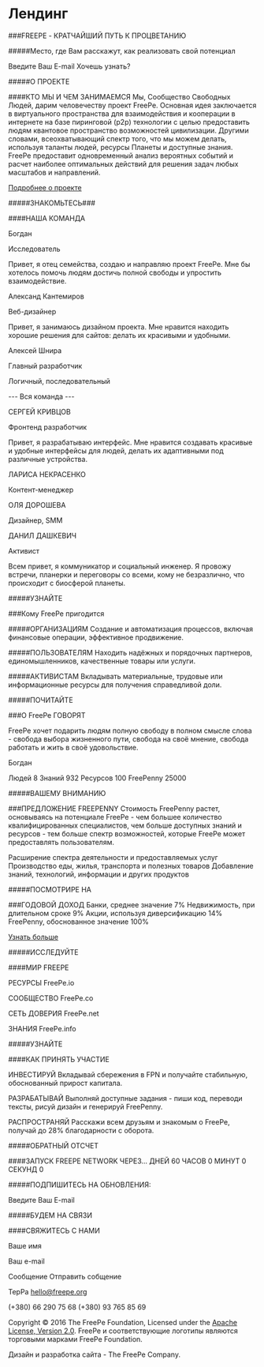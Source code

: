 # Лендинг

###FREEPE - КРАТЧАЙШИЙ ПУТЬ К ПРОЦВЕТАНИЮ

#####Место, где Вам расскажут, как реализовать свой потенциал


Введите Ваш E-mail
  Хочешь узнать?
 

#####О ПРОЕКТЕ

####КТО МЫ И ЧЕМ ЗАНИМАЕМСЯ
Мы, Сообщество Свободных Людей, дарим человечеству проект FreePe. Основная идея заключается в виртуального пространства для взаимодействия и кооперации в интернете на базе пиринговой (p2p) технологии с целью предоставить людям квантовое пространство возможностей цивилизации. Другими словами, всеохватывающий спектр того, что мы можем делать, используя таланты людей, ресурсы Планеты и доступные знания. FreePe предоставит одновременный анализ вероятных событий и расчет наиболее оптимальных действий для решения задач любых масштабов и направлений.

[Подробнее о проекте](https://freepe.org/ru/about.html)


#####ЗНАКОМЬТЕСЬ###

####НАША КОМАНДА

Богдан

Исследователь


Привет, я отец семейства, создаю и направляю проект FreePe. Мне бы хотелось помочь людям достичь полной свободы и упростить взаимодействие.


Александ Кантемиров

Веб-дизайнер

Привет, я занимаюсь дизайном проекта. Мне нравится находить хорошие решения для сайтов: делать их красивыми и удобными.



Алексей Шнира

Главный разработчик

Логичный, последовательный
  
--- Вся команда ---

СЕРГЕЙ КРИВЦОВ

Фронтенд разработчик

Привет, я разрабатываю интерфейс. Мне нравится создавать красивые и удобные интерфейсы для людей, делать их адаптивными под различные устройства.

  

ЛАРИСА НЕКРАСЕНКО

Контент-менеджер

  

ОЛЯ ДОРОШЕВА

Дизайнер, SMM

  

ДАНИЛ ДАШКЕВИЧ

Активист

Всем привет, я коммуникатор и социальный инженер. Я провожу встречи, планерки и переговоры cо всеми, кому не безразлично, что происходит с биосферой планеты.



#####УЗНАЙТЕ

###Кому FreePe пригодится

#####ОРГАНИЗАЦИЯМ
Создание и автоматизация процессов, включая финансовые операции, эффективное продвижение.

#####ПОЛЬЗОВАТЕЛЯМ
Находить надёжных и порядочных партнеров, единомышленников, качественные товары или услуги.

#####АКТИВИСТАМ
Вкладывать материальные, трудовые или информационные ресурсы  для получения справедливой доли.

#####ПОЧИТАЙТЕ

###О FreePe ГОВОРЯТ

FreePe хочет подарить людям полную свободу в полном смысле слова - свобода выбора жизненного пути, свобода на своё мнение, свобода работать и жить в своё удовольствие.

Богдан

  
Людей
8
Знаний
932
Ресурсов
100
FreePenny
25000

#####ВАШЕМУ ВНИМАНИЮ

###ПРЕДЛОЖЕНИЕ FREEPENNY
Стоимость FreePenny растет, основываясь на потенциале FreePe - чем большее количество квалифицированных специалистов, чем больше доступных знаний и ресурсов - тем больше спектр возможностей, которые FreePe может предоставлять пользователям.

Расширение спектра деятельности и предоставляемых услуг
Производство еды, жилья, транспорта и полезных товаров
Добавление знаний, технологий, информации и других продуктов

#####ПОСМОТРИРЕ НА

###ГОДОВОЙ ДОХОД
Банки, среднее значение 7%
Недвижимость, при длительном сроке 9%
Акции, используя диверсификацию 14%
FreePenny, обоснованное значение 100%

[Узнать больше](https://freepe.org/ru/offer.html)


#####ИССЛЕДУЙТЕ

####МИР FREEPE

РЕСУРСЫ
FreePe.io


СООБЩЕСТВО
FreePe.co

СЕТЬ ДОВЕРИЯ
FreePe.net

ЗНАНИЯ
FreePe.info


#####УЗНАЙТЕ

####КАК ПРИНЯТЬ УЧАСТИЕ

ИНВЕСТИРУЙ
Вкладывай сбережения в FPN и получайте стабильную, обоснованный прирост капитала.


РАЗРАБАТЫВАЙ
Выполняй доступные задания - пиши код, переводи тексты, рисуй дизайн и генерируй FreePenny.


РАСПРОСТРАНЯЙ
Расскажи всем друзьям и знакомым о FreePe, получай до 28% благодарности с оборота.


#####ОБРАТНЫЙ ОТСЧЕТ

####ЗАПУСК FREEPE NETWORK ЧЕРЕЗ...
ДНЕЙ
60
ЧАСОВ
0
МИНУТ
0
СЕКУНД
0

#####ПОДПИШИТЕСЬ НА ОБНОВЛЕНИЯ:

Введите Ваш E-mail

#####БУДЕМ НА СВЯЗИ

####СВЯЖИТЕСЬ С НАМИ

Ваше имя
 
Ваш e-mail
 
Сообщение
 Отправить собщение
 
 
ТерРа
hello@freepe.org

(+380) 66 290 75 68
(+380) 93 765 85 69

Copyright © 2016 The FreePe Foundation, Licensed under the [Apache License, Version 2.0](https://www.apache.org/licenses/LICENSE-2.0). FreePe и соответствующие логотипы являются торговыми марками FreePe Foundation.

Дизайн и разработка сайта - The FreePe Company.

